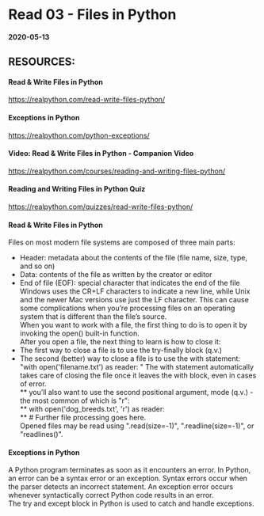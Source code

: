 # Read 03 - Files in Python

#### 2020-05-13

## RESOURCES:
#### Read & Write Files in Python
https://realpython.com/read-write-files-python/ <br>
#### Exceptions in Python
https://realpython.com/python-exceptions/ <br>
#### Video: Read & Write Files in Python - Companion Video
https://realpython.com/courses/reading-and-writing-files-python/ <br>
#### Reading and Writing Files in Python Quiz <br>
https://realpython.com/quizzes/read-write-files-python/ <br>

#### Read & Write Files in Python
Files on most modern file systems are composed of three main parts: <br>
* Header: metadata about the contents of the file (file name, size, type, and so on) <br>
* Data: contents of the file as written by the creator or editor <br>
* End of file (EOF): special character that indicates the end of the file <br>
Windows uses the CR+LF characters to indicate a new line, while Unix and the newer Mac versions use just the LF character. This can cause some complications when you’re processing files on an operating system that is different than the file’s source. <br>
When you want to work with a file, the first thing to do is to open it by invoking the open() built-in function. <br>
After you open a file, the next thing to learn is how to close it: <br>
* The first way to close a file is to use the try-finally block (q.v.) <br>
* The second (better) way to close a file is to use the with statement: "with open('filename.txt') as reader: " The with statement automatically takes care of closing the file once it leaves the with block, even in cases of error. <br>
**  you’ll also want to use the second positional argument, mode (q.v.) - the most common of which is "r": <br>
**     with open('dog_breeds.txt', 'r') as reader: <br>
**         # Further file processing goes here. <br>
Opened files may be read using ".read(size=-1)", ".readline(size=-1)", or "readlines()".

#### Exceptions in Python
A Python program terminates as soon as it encounters an error. In Python, an error can be a syntax error or an exception. Syntax errors occur when the parser detects an incorrect statement. An exception error occurs whenever syntactically correct Python code results in an error. <br>
The try and except block in Python is used to catch and handle exceptions. <br>
